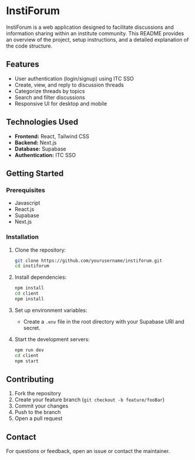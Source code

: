 # InstiForum

InstiForum is a web application designed to facilitate discussions and information sharing within an institute community. This README provides an overview of the project, setup instructions, and a detailed explanation of the code structure.

## Features

- User authentication (login/signup) using ITC SSO
- Create, view, and reply to discussion threads
- Categorize threads by topics
- Search and filter discussions
- Responsive UI for desktop and mobile

## Technologies Used

- **Frontend:** React, Tailwind CSS
- **Backend:** Next.js
- **Database:** Supabase
- **Authentication:** ITC SSO

## Getting Started

### Prerequisites

- Javascript
- React.js
- Supabase
- Next.js

### Installation

1. Clone the repository:
    ```bash
    git clone https://github.com/yourusername/instiforum.git
    cd instiforum
    ```
2. Install dependencies:
    ```bash
    npm install
    cd client
    npm install
    ```
3. Set up environment variables:
    - Create a `.env` file in the root directory with your Supabase URI and secret.

4. Start the development servers:
    ```bash
    npm run dev
    cd client
    npm start
    ```
## Contributing

1. Fork the repository
2. Create your feature branch (`git checkout -b feature/fooBar`)
3. Commit your changes
4. Push to the branch
5. Open a pull request

## Contact

For questions or feedback, open an issue or contact the maintainer.
